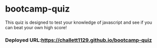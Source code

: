 # bootcamp-quiz

This quiz is designed to test your knowledge of javascript and see if you can beat your own high score! 

### Deployed URL:https://challett1129.github.io/bootcamp-quiz
